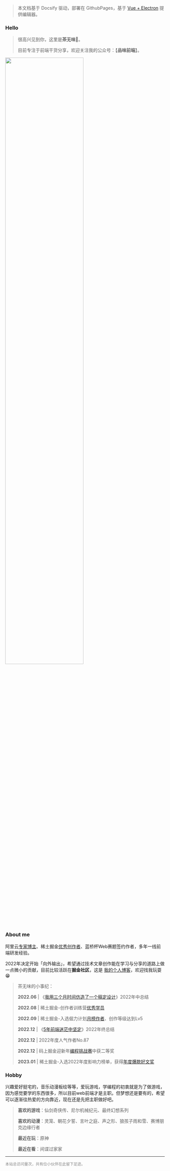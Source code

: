 
> 本文档基于 Docsify 驱动，部署在 GithubPages，基于 [Vue + Electron](https://juejin.cn/post/7127593631606636581) 提供编辑器。

### Hello

> 很高兴见到你，这里是**茶无味**🍻。
> 
> 目前专注于前端干货分享，欢迎关注我的公众号：【**品味前端**】。
>

<img src="/wechat.png" width = "70%" />

### About me

阿里云[专家博主](https://book.palxp.com/images/2023-1-19-1674125144070.jpeg)、稀土掘金[优秀创作者](https://juejin.cn/user/2682464103060541/posts)、蓝桥杯Web赛题签约作者，多年一线前端研发经验。

2022年决定开始「向外输出」，希望通过技术文章创作能在学习与分享的道路上做一点微小的贡献，目前比较活跃在**掘金社区**，这是 [我的个人博客](https://blog.palxp.com/)，欢迎找我玩耍😁

> 茶无味的小事纪：
>
>**2022.06** | 《[我用三个月时间仿造了一个稿定设计](https://juejin.cn/post/7113919111905673247)》2022年中总结
>
>**2022.08** | 稀土掘金-创作者训练营[优秀学员](https://p1-juejin.byteimg.com/tos-cn-i-k3u1fbpfcp/4a6bb5593e974727b50d19ae841dff38~tplv-k3u1fbpfcp-zoom-in-crop-mark:3024:0:0:0.awebp?)
>
>**2022.09** | 稀土掘金-入选倔力计划[月榜作者](https://p1-juejin.byteimg.com/tos-cn-i-k3u1fbpfcp/56101c9d25194e0081d5695cc1b6e391~tplv-k3u1fbpfcp-zoom-in-crop-mark:3024:0:0:0.awebp?)、创作等级达到Lv5
>
>**2022.12** | 《[5年前端迷茫中坚定](https://juejin.cn/post/7179064202575740989)》2022年终总结
>
>**2022.12** | 2022年度人气作者No.87
>
>**2022.12** | 码上掘金迎新年[编程挑战赛](https://juejin.cn/challenge/2/result)中获二等奖
>
>**2023.01** | 稀土掘金-入选2022年度影响力榜单，获得[年度爆款好文奖](https://p6-juejin.byteimg.com/tos-cn-i-k3u1fbpfcp/c8c4007aaf3a4c31a68700bee7633761~tplv-k3u1fbpfcp-watermark.image?)
>

### Hobby

兴趣爱好挺宅的，音乐动漫板绘等等，爱玩游戏，学编程的初衷就是为了做游戏，因为感觉要学的东西很多，所以目前web前端才是主职。但梦想还是要有的，希望可以逐渐往热爱的方向靠近，现在还是先把主职做好吧。

> **喜欢的游戏**：仙剑奇侠传、尼尔机械纪元、最终幻想系列
>
> **喜欢的动漫**：灵笼、朝花夕誓、言叶之庭、声之形、狼孩子雨和雪、赛博朋克边缘行者
>
> **最近在玩**：原神
>
> **最近在看**：间谍过家家

-----

<div style="font-size:12px;color:#888888"><span id="busuanzi_container_site_pv">本站总访问量<span id="busuanzi_value_site_pv"></span>次</span>，<span id="busuanzi_container_site_pv">共有<span id="busuanzi_value_site_uv"></span>位小伙伴在此留下足迹。</span></div>

